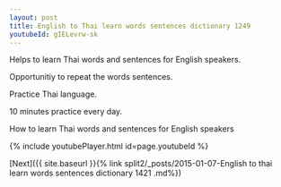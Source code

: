 ```yaml
---
layout: post
title: English to Thai learn words sentences dictionary 1249 
youtubeId: gIELevrw-sk
---
```

 
 
Helps to learn Thai words and sentences for English speakers.

Opportunitiy to repeat the words sentences. 

Practice Thai language. 
 
10 minutes practice every day. 
 
How to learn Thai words and sentences for English speakers 
 
{% include youtubePlayer.html id=page.youtubeId %}
 
 
[Next]({{ site.baseurl }}{% link  split2/_posts/2015-01-07-English to thai learn words sentences dictionary 1421 .md%})
 
